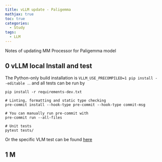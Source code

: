 ```yaml
---
title: vLLM update - Paligemma
mathjax: true
toc: true
categories:
  - Study
tags:
  - LLM
---
```


Notes of updating MM Processor for Paligemma model

## 0 vLLM local Install and test
The Python-only build installation is `VLLM_USE_PRECOMPILED=1 pip install --editable .`.
and all tests can be run by  
```
pip install -r requirements-dev.txt

# Linting, formatting and static type checking
pre-commit install --hook-type pre-commit --hook-type commit-msg

# You can manually run pre-commit with
pre-commit run --all-files

# Unit tests
pytest tests/
```
Or the specific VLM test can be found [here](https://docs.vllm.ai/en/latest/getting_started/examples/vision_language.html)

## 1 M
